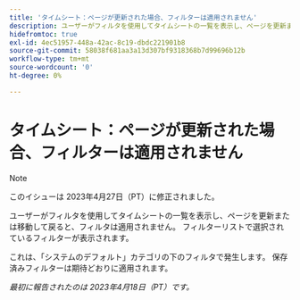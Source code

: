 ```yaml
---
title: 'タイムシート：ページが更新された場合、フィルターは適用されません'
description: ユーザーがフィルタを使用してタイムシートの一覧を表示し、ページを更新または移動して戻ると、フィルタは適用されません。 フィルターリストで選択されているフィルターが表示されます。
hidefromtoc: true
exl-id: 4ec51957-448a-42ac-8c19-dbdc221901b8
source-git-commit: 58038f681aa3a13d307bf9318368b7d99696b12b
workflow-type: tm+mt
source-wordcount: '0'
ht-degree: 0%

---
```


# タイムシート：ページが更新された場合、フィルターは適用されません

>[!NOTE]
>
>このイシューは 2023年4月27日（PT）に修正されました。

ユーザーがフィルタを使用してタイムシートの一覧を表示し、ページを更新または移動して戻ると、フィルタは適用されません。 フィルターリストで選択されているフィルターが表示されます。

これは、「システムのデフォルト」カテゴリの下のフィルタで発生します。 保存済みフィルターは期待どおりに適用されます。

_最初に報告されたのは 2023年4月18日（PT）です。_
